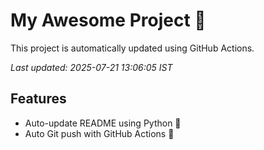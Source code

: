 # My Awesome Project 🚀

This project is automatically updated using GitHub Actions.

_Last updated: 2025-07-21 13:06:05 IST_

## Features
- Auto-update README using Python 🐍
- Auto Git push with GitHub Actions 🤖

